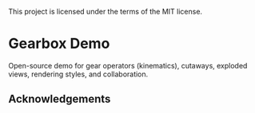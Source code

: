 This project is licensed under the terms of the MIT license.

# Gearbox Demo

Open-source demo for gear operators (kinematics), cutaways, exploded views, rendering styles, and collaboration.

## Acknowledgements
